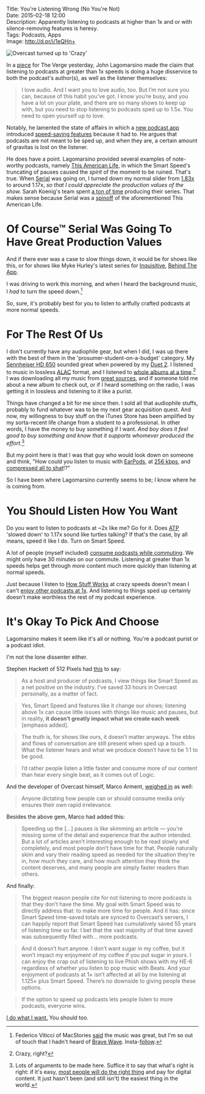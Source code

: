 Title: You're Listening Wrong (No You're Not)  
Date: 2015-02-18 12:00  
Description: Apparently listening to podcasts at higher than 1x and or with silence-removing features is heresy.  
Tags: Podcasts, Apps  
Image: http://d.pr/i/1eQHn+ 

![Overcast turned up to 'Crazy'][ovc]

In a [piece][theverge] for The Verge yesterday, John Lagomarsino made the claim that listening to podcasts at greater than 1x speeds is doing a huge disservice to both the podcast's author(s), as well as the listener themselves:

> I love audio. And I want you to love audio, too. But I’m not sure you can, because of this habit you’ve got. I know you’re busy, and you have a lot on your plate, and there are so many shows to keep up with, but you need to stop listening to podcasts sped up to 1.5x. You need to open yourself up to love.

Notably, he lamented the state of affairs in which a [new podcast app][overcast] introduced [speed-saving features][marco] because it had to. He argues that podcasts are not meant to be sped up, and when they are, a certain amount of gravitas is lost on the listener.

He does have a point. Lagomarsino provided several examples of note-worthy podcasts, namely [This American Life][thisamericanlife], in which the Smart Speed's truncating of pauses caused the *spirit* of the moment to be ruined. That's true. When [Serial][serialpodcast] was going on, I turned down my normal slider from [1.83x][d] to around 1.17x, *so that I could appreciate the production values of the show.* Sarah Koenig's team spent [a ton of time][rollingstone] producing their series. That makes sense because Serial was a [spinoff][thisamericanlife 2] of the aforementioned This American Life. 

# Of Course™ Serial Was Going To Have Great Production Values

And if there ever was a case to slow things down, it would be for shows like this, or for shows like Myke Hurley's latest series for [Inquisitive][relay], [Behind The App][extras].

I was driving to work this morning, and when I heard the background music, I *had* to turn the speed down.[^sd] 

So, sure, it's probably best for you to listen to artfully crafted podcasts at more normal speeds.

# For The Rest Of Us

I don't currently have any audiophile gear, but when I did, I was up there with the best of them in the 'prosumer-student-on-a-budget' category. My [Sennheiser HD 650][amazon] sounded great when powered by my [Duet 2][amazon 2]. I listened to music in lossless [ALAC][wikipedia] format, and I listened to [whole albums at a time][cnet].[^kta] I was downloading all my music from [great sources][what], and if someone told me about a new album to check out, or if I heard something on the radio, I was getting it in lossless and listening to it like a purist.

Things have changed a bit for me since then. I sold all that audiophile stuffs, probably to fund whatever was to be my next gear acquisition quest. And now, my willingness to buy stuff on the iTunes Store has been amplified by my sorta-recent life change from a student to a professional. In other words, I have the money to buy something if I want. *And boy does it feel good to buy something and know that it supports whomever produced the effort.*[^te]

But my point here is that I was that guy who would look down on someone and think, "How could you listen to music with [EarPods][engadget], at [256 kbps][apple], and [compressed all to shat][npr]!?"

So I have been where Lagomarsino currently seems to be; I know where he is coming from. 

# You Should Listen How You Want

Do you want to listen to podcasts at ~2x like me? Go for it. Does [ATP][atp] 'slowed down' to 1.17x sound like turtles talking? If that's the case, by all means, speed it like I do. Turn on Smart Speed. 

A lot of people (myself included) [consume podcasts while commuting][howstuffworks]. We might only have 30 minutes on our commute. Listening at greater than 1x speeds helps get through *more* content much more quickly than listening at normal speeds.

Just because I listen to [How Stuff Works][howstuffworks 2] at crazy speeds doesn't mean I can't [enjoy other podcasts at 1x][d 2]. And listening to things sped up certainly doesn't make worthless the rest of my podcast experience.

# It's Okay To Pick And Choose

Lagomarsino makes it seem like it's all or nothing. You're a podcast purist or a podcast idiot. 

I'm not the lone dissenter either.

Stephen Hackett of 512 Pixels had [this][512pixels] to say:

> As a host and producer of podcasts, I view things like Smart Speed as a net positive on the industry. I’ve saved 33 hours in Overcast personally, as a matter of fact.

> Yes, Smart Speed and features like it change our shows; listening above 1x can cause little issues with things like music and pauses, but in reality, **it doesn’t greatly impact what we create each week** [emphasis added].

> The truth is, for shows like ours, it doesn’t matter anyways. The ebbs and flows of conversation are still present when sped up a touch. What the listener hears and what we produce doesn’t have to be 1:1 to be good.

> I’d rather people listen a little faster and consume more of our content than hear every single beat, as it comes out of Logic.

And the developer of Overcast himself, Marco Arment, [weighed in][marco 2] as well:

> Anyone dictating how people can or should consume media only ensures their own rapid irrelevance.

Besides the above gem, Marco had added this:

> Speeding up the [...] pauses is like skimming an article — you’re missing some of the detail and experience that the author intended. But a lot of articles aren’t interesting enough to be read slowly and completely, and most people don’t have time for that. People naturally skim and vary their reading speed as needed for the situation they’re in, how much they care, and how much attention they think the content deserves, and many people are simply faster readers than others.

And finally:

> The biggest reason people cite for not listening to more podcasts is that they don’t have the time. My goal with Smart Speed was to directly address that: to make more time for people. And it has: since Smart Speed time-saved totals are synced to Overcast’s servers, I can happily report that Smart Speed has cumulatively saved 55 years of listening time so far. I bet that the vast majority of that time saved was subsequently filled with… more podcasts.

> And it doesn’t hurt anyone. I don’t want sugar in my coffee, but it won’t impact my enjoyment of my coffee if you put sugar in yours. I can enjoy the crap out of listening to live Phish shows with my HE-6 regardless of whether you listen to pop music with Beats. And your enjoyment of podcasts at 1× isn’t affected at all by me listening at 1.125× plus Smart Speed. There’s no downside to giving people these options.

> If the option to speed up podcasts lets people listen to more podcasts, everyone wins.

[I do what I want.][youtube] You should too. 

[^sd]: Federico Viticci of MacStories [said][macstories] the music was great, but I'm so out of touch that I hadn't heard of [Brave Wave][bravewave]. Insta-[follow][twitter]. 
[^kta]: Crazy, right?
[^te]: Lots of arguments to be made here. Suffice it to say that what's right is right: if it's easy, [most people will do the right thing][pcmag] and pay for digital content. It just hasn't been (and still isn't) the easiest thing in the world.

[512pixels]: http://www.512pixels.net/blog/2015/2/another-week-another-debate-about-podcasts "Stephen Hackett's response to The Verge article"
[amazon]: http://www.amazon.com/Sennheiser-HD-650-Headphones/dp/B00018MSNI?tag=theov0c-20 "My previous headphone pick, the Sennheiser HD 650, on Amazon"
[amazon 2]: http://www.amazon.com/Apogee-Duet-Audio-Interface-iPad/dp/B00BB2QBLI/ref=sr_1_1?tag=theov0c-20 "The Apogee Duet audio interface, on Amazon"
[apple]: http://support.apple.com/en-us/HT201616 "Apple Support page entitled 'About iTunes Plus'"
[atp]: http://atp.fm "Accidental Tech Podcast"
[bravewave]: http://www.bravewave.net "The folks who did the music for Myke Hurley's 'Behind the App' series"
[cnet]: http://www.cnet.com/news/will-the-single-kill-the-album/ "Cnet piece on the rise of songs versus albums"
[d]: http://d.pr/i/aV1m+ "Normal listening speed in Overcast"
[d 2]: http://d.pr/i/1bahR+ "Slowed-down speed for particular podcasts, like the 'Behind the App' series of Inquisitive"
[engadget]: http://www.engadget.com/2012/09/18/apple-earpods-review/ "Engadget reviews Apple's EarPods"
[extras]: http://www.extras.relay.fm/blog/2015/2/18/inquisitive-behind-the-app "'Behind the App' series of Inquisitive"
[howstuffworks]: http://computer.howstuffworks.com/internet/basics/podcasting2.htm "Podcasting explained on 'How Stuff Works'"
[howstuffworks 2]: http://www.howstuffworks.com/ "How Stuff Works"
[macstories]: http://www.macstories.net "Federico Viticci's blog, MacStories"
[marco]: http://www.marco.org/2014/07/16/overcast "Marco Arment's post introducing Overcast"
[marco 2]: http://www.marco.org/2015/02/17/listen-to-podcasts-at-whatever-speed-you-want "Marco Arment defending how people want to listen to podcasts"
[npr]: http://www.npr.org/2009/12/31/122114058/the-loudness-wars-why-music-sounds-worse "NPR explains 'The Loudness War'"
[ovc]: http://d.pr/i/1eQHn+ "Overcast turned up to 'Crazy'"
[overcast]: http://overcast.fm "Overcast webapp"
[pcmag]: http://www.pcmag.com/article2/0,2817,2396424,00.asp "PC Magazine: iTunes Match Ends Piracy As We Know It"
[relay]: http://www.relay.fm/inquisitive/27 "Inquisitive podcast, episode 27"
[rollingstone]: http://www.rollingstone.com/culture/features/sarah-koenig-on-serial-20141024 "Rolling Stone interviews Sarah Koenig of Serial"
[serialpodcast]: http://serialpodcast.org/ "'Serial' podcast"
[theverge]: http://www.theverge.com/2015/2/17/8043077/stop-listening-to-podcasts-fast-speed "Piece that inspired this post"
[thisamericanlife]: http://www.thisamericanlife.org/podcast "'This American Life' podcast"
[thisamericanlife 2]: http://www.thisamericanlife.org/about/serial "'Serial' podcast"
[twitter]: https://twitter.com/BraveWaveMusic "Folks behind the music in Myke Hurley's 'Behind the App' series"
[what]: http://what.cd "Best place for hard-to-find audio"
[wikipedia]: https://en.wikipedia.org/wiki/Apple_Lossless "Apple's proprietary lossless audio codec"
[youtube]: http://www.youtube.com/watch?v=YeiM3PpZ01Y "Cartman doing what he wants"